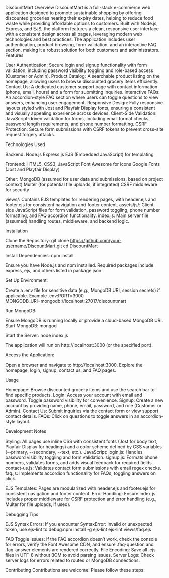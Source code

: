 DiscountMart
Overview
DiscountMart is a full-stack e-commerce web application designed to promote sustainable shopping by offering discounted groceries nearing their expiry dates, helping to reduce food waste while providing affordable options to customers. Built with Node.js, Express, and EJS, the platform features a clean, responsive user interface with a consistent design across all pages, leveraging modern web technologies and best practices. The application includes user authentication, product browsing, form validation, and an interactive FAQ section, making it a robust solution for both customers and administrators.
Features

User Authentication: Secure login and signup functionality with form validation, including password visibility toggling and role-based access (Customer or Admin).
Product Catalog: A searchable product listing on the homepage, allowing users to browse discounted grocery items efficiently.
Contact Us: A dedicated customer support page with contact information (phone, email, hours) and a form for submitting inquiries.
Interactive FAQs: An accordion-style FAQ section where users can toggle questions to view answers, enhancing user engagement.
Responsive Design: Fully responsive layouts styled with Jost and Playfair Display fonts, ensuring a consistent and visually appealing experience across devices.
Client-Side Validation: JavaScript-driven validation for forms, including email format checks, password length requirements, and phone number formatting.
CSRF Protection: Secure form submissions with CSRF tokens to prevent cross-site request forgery attacks.

Technologies Used

Backend:
Node.js
Express.js
EJS (Embedded JavaScript) for templating


Frontend:
HTML5, CSS3, JavaScript
Font Awesome for icons
Google Fonts (Jost and Playfair Display)


Other:
MongoDB (assumed for user data and submissions, based on project context)
Multer (for potential file uploads, if integrated)
CSRF middleware for security




views/: Contains EJS templates for rendering pages, with header.ejs and footer.ejs for consistent navigation and footer content.
assets/js/: Client-side JavaScript files for form validation, password toggling, phone number formatting, and FAQ accordion functionality.
index.js: Main server file (assumed) handling routes, middleware, and backend logic.

Installation

Clone the Repository:
git clone https://github.com/your-username/DiscountMart.git
cd DiscountMart


Install Dependencies:
npm install

Ensure you have Node.js and npm installed. Required packages include express, ejs, and others listed in package.json.

Set Up Environment:

Create a .env file for sensitive data (e.g., MongoDB URI, session secrets) if applicable.
Example .env:PORT=3000
MONGODB_URI=mongodb://localhost:27017/discountmart




Run MongoDB:

Ensure MongoDB is running locally or provide a cloud-based MongoDB URI.
Start MongoDB: mongod


Start the Server:
node index.js

The application will run on http://localhost:3000 (or the specified port).

Access the Application:

Open a browser and navigate to http://localhost:3000.
Explore the homepage, login, signup, contact us, and FAQ pages.



Usage

Homepage: Browse discounted grocery items and use the search bar to find specific products.
Login: Access your account with email and password. Toggle password visibility for convenience.
Signup: Create a new account by providing name, phone, email, password, and role (Customer or Admin).
Contact Us: Submit inquiries via the contact form or view support contact details.
FAQs: Click on questions to toggle answers in an accordion-style layout.

Development Notes

Styling: All pages use inline CSS with consistent fonts (Jost for body text, Playfair Display for headings) and a color scheme defined by CSS variables (--primary, --secondary, --text, etc.).
JavaScript:
login.js: Handles password visibility toggling and form validation.
signup.js: Formats phone numbers, validates forms, and adds visual feedback for required fields.
contact-us.js: Validates contact form submissions with email regex checks.
faq.js: Implements accordion functionality for FAQs, toggling answers on click.


EJS Templates: Pages are modularized with header.ejs and footer.ejs for consistent navigation and footer content.
Error Handling: Ensure index.js includes proper middleware for CSRF protection and error handling (e.g., Multer for file uploads, if used).

Debugging Tips

EJS Syntax Errors: If you encounter SyntaxError: Invalid or unexpected token, use ejs-lint to debug:npm install -g ejs-lint
ejs-lint views/faq.ejs


FAQ Toggle Issues: If the FAQ accordion doesn’t work, check the console for errors, verify the Font Awesome CDN, and ensure .faq-question and .faq-answer elements are rendered correctly.
File Encoding: Save all .ejs files in UTF-8 without BOM to avoid parsing issues.
Server Logs: Check server logs for errors related to routes or MongoDB connections.

Contributing
Contributions are welcome! Please follow these steps:



